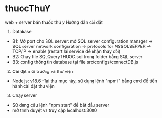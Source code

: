 # thuocThuY
web + server bán thuốc thú y
Hướng dẫn cài đặt
1. Database
  - B1: Mở port cho SQL server: mở SQL server configuration manager -> SQL server network configuration -> protocols for MSSQLSERVER -> TCP/IP -> enable (restart lại service để nhận thay đổi)
  - B2: Chạy file SQLQueryTHUOC.sql trong folder bằng SQL server
  - B3: config thông tin database tại file src/configs/connectDB.js
2. Cài đặt môi trường và thư viện
  - Node js: v18.6
  -Tại thư mục này, sử dụng lệnh "npm i" bằng cmd để tiến hành cài đặt thư viện
3. Chạy server
  - Sử dụng câu lệnh "npm start" để bắt đầu server
  - mở trình duyệt và truy cập localhost:3000
